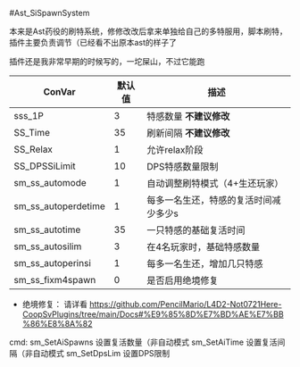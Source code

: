 #Ast_SiSpawnSystem

本来是Ast药役的刷特系统，修修改改后拿来单独给自己的多特服用，脚本刷特，插件主要负责调节（已经看不出原本ast的样子了

插件还是我非常早期的时候写的，一坨屎山，不过它能跑

| ConVar | 默认值 | 描述 |
|  --- | --- | --- |
| sss_1P | 3 | 特感数量 **不建议修改** |
| SS_Time | 35 | 刷新间隔 **不建议修改**|
| SS_Relax | 1 | 允许relax阶段 |
| SS_DPSSiLimit | 10 | DPS特感数量限制 |
| sm_ss_automode | 1 | 自动调整刷特模式（4+生还玩家） |
| sm_ss_autoperdetime | 1 | 每多一名生还，特感的复活时间减少多少s |
| sm_ss_autotime | 35 | 一只特感的基础复活时间 |
| sm_ss_autosilim | 3 | 在4名玩家时，基础特感数量 |
| sm_ss_autoperinsi | 1 | 每多一名生还，增加几只特感 |
| sm_ss_fixm4spawn | 0 | 是否启用绝境修复 |

* 绝境修复：
    请详看 https://github.com/PencilMario/L4D2-Not0721Here-CoopSvPlugins/tree/main/Docs#%E9%85%8D%E7%BD%AE%E7%BB%86%E8%8A%82

cmd:
    sm_SetAiSpawns 设置复活数量（非自动模式
    sm_SetAiTime 设置复活间隔（非自动模式
    sm_SetDpsLim 设置DPS限制

